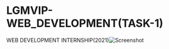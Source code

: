 # LGMVIP-WEB_DEVELOPMENT(TASK-1)
WEB DEVELOPMENT INTERNSHIP(2021)![Screenshot](https://user-images.githubusercontent.com/67845695/146782707-46f72028-97fb-4aec-ac1a-bd8f79c19d10.png)




